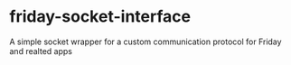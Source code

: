# friday-socket-interface
A simple socket wrapper for a custom communication protocol for Friday and realted apps

